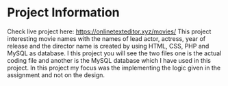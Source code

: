 # Project Information
Check live project here: https://onlinetexteditor.xyz/movies/
This project interesting movie names with the names of lead actor, actress, year of release and the director name is created by using HTML, CSS, PHP and MySQL as database.
I this project you will see the two files one is the actual coding file and another is the MySQL database which I have used in this project.
In this project my focus was the implementing the logic given in the assignment and not on the design.
